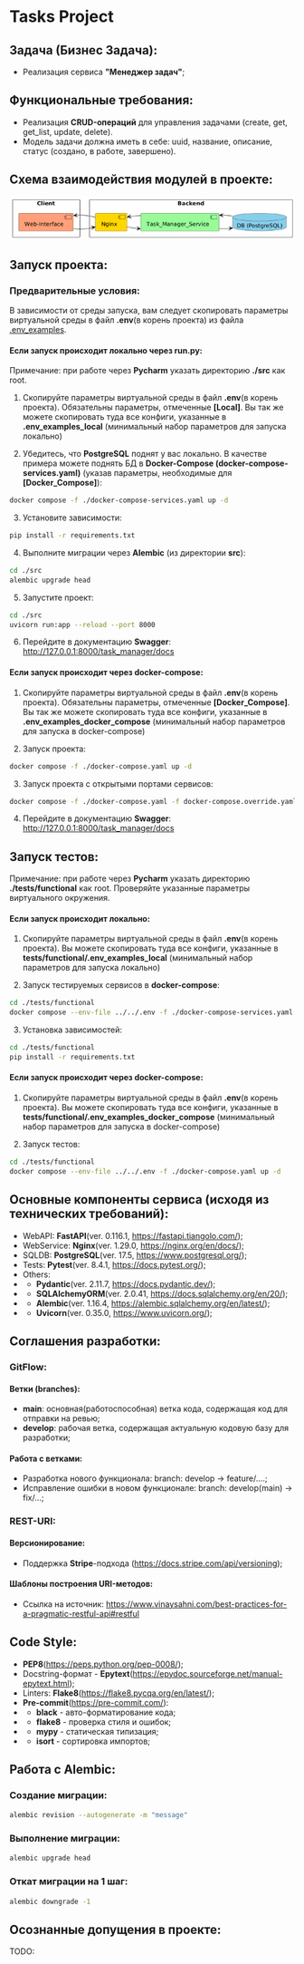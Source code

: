 # Tasks Project


## **Задача (Бизнес Задача):**
- Реализация сервиса **"Менеджер задач"**;


## Функциональные требования:
- Реализация **CRUD-операций** для управления задачами (create, get, get_list, update, delete).
- Модель задачи должна иметь в себе: uuid, название, описание, статус (создано, в работе, завершено).


## Схема взаимодействия модулей в проекте:
![Tasks_Project_Architecture](./docs/task_manager_service.png)


## Запуск проекта:
### Предварительные условия:
В зависимости от среды запуска, вам следует скопировать параметры виртуальной среды в файл **.env**(в корень проекта) 
из файла [.env_examples](.env_examples).

#### Если запуск происходит локально через **run.py**:
Примечание: при работе через **Pycharm** указать директорию **./src** как root.

1. Скопируйте параметры виртуальной среды в файл **.env**(в корень проекта). Обязательны параметры, отмеченные 
**[Local]**. Вы так же можете скопировать туда все конфиги, указанные в **.env_examples_local** 
(минимальный набор параметров для запуска локально)

2. Убедитесь, что **PostgreSQL** поднят у вас локально. В качестве примера можете поднять БД в **Docker-Compose 
(docker-compose-services.yaml)** (указав параметры, необходимые для **[Docker_Compose]**):
```sh
docker compose -f ./docker-compose-services.yaml up -d
```

3. Установите зависимости:
```sh
pip install -r requirements.txt
```

4. Выполните миграции через **Alembic** (из директории **src**):
```sh
cd ./src
alembic upgrade head
```

5. Запустите проект:
```sh
cd ./src
uvicorn run:app --reload --port 8000
```

6. Перейдите в документацию **Swagger**: http://127.0.0.1:8000/task_manager/docs


#### Если запуск происходит через **docker-compose**:
1. Скопируйте параметры виртуальной среды в файл **.env**(в корень проекта). Обязательны параметры, отмеченные 
**[Docker_Compose]**. Вы так же можете скопировать туда все конфиги, указанные в **.env_examples_docker_compose** 
(минимальный набор параметров для запуска в docker-compose)

2. Запуск проекта:
```sh
docker compose -f ./docker-compose.yaml up -d
```

3. Запуск проекта с открытыми портами сервисов:
```sh
docker compose -f ./docker-compose.yaml -f docker-compose.override.yaml up -d
```

4. Перейдите в документацию **Swagger**: http://127.0.0.1:8000/task_manager/docs


## Запуск тестов:
Примечание: при работе через **Pycharm** указать директорию **./tests/functional** как root.
Проверяйте указанные параметры виртуального окружения.

#### Если запуск происходит локально:
1. Скопируйте параметры виртуальной среды в файл **.env**(в корень проекта). Вы можете скопировать туда все конфиги, 
указанные в **tests/functional/.env_examples_local** 
(минимальный набор параметров для запуска локально)

2. Запуск тестируемых сервисов в **docker-compose**:
```sh
cd ./tests/functional
docker compose --env-file ../../.env -f ./docker-compose-services.yaml up -d
```

3. Установка зависимостей:
```sh
cd ./tests/functional
pip install -r requirements.txt
```


#### Если запуск происходит через **docker-compose**:
1. Скопируйте параметры виртуальной среды в файл **.env**(в корень проекта). Вы можете скопировать туда все конфиги, 
указанные в **tests/functional/.env_examples_docker_compose** 
(минимальный набор параметров для запуска в docker-compose)

2. Запуск тестов:
```sh
cd ./tests/functional
docker compose --env-file ../../.env -f ./docker-compose.yaml up -d
```


## Основные компоненты сервиса (исходя из технических требований):
- WebAPI: **FastAPI**(ver. 0.116.1, https://fastapi.tiangolo.com/);
- WebService: **Nginx**(ver. 1.29.0, https://nginx.org/en/docs/);
- SQLDB: **PostgreSQL**(ver. 17.5, https://www.postgresql.org/);
- Tests: **Pytest**(ver. 8.4.1, https://docs.pytest.org/);
- Others:
- - **Pydantic**(ver. 2.11.7, https://docs.pydantic.dev/);
- - **SQLAlchemyORM**(ver. 2.0.41, https://docs.sqlalchemy.org/en/20/);
- - **Alembic**(ver. 1.16.4, https://alembic.sqlalchemy.org/en/latest/);
- - **Uvicorn**(ver. 0.35.0, https://www.uvicorn.org/);


## Соглашения разработки:
### GitFlow:
#### Ветки (branches):
- **main**: основная(работоспособная) ветка кода, содержащая код для отправки на ревью;
- **develop**: рабочая ветка, содержащая актуальную кодовую базу для разработки;

#### Работа с ветками:
- Разработка нового функционала: branch: develop -> feature/....;
- Исправление ошибки в новом функционале: branch: develop(main) -> fix/...;

### REST-URI:
#### Версионирование:
- Поддержка **Stripe**-подхода (https://docs.stripe.com/api/versioning);

#### Шаблоны построения URI-методов:
- Ссылка на источник: https://www.vinaysahni.com/best-practices-for-a-pragmatic-restful-api#restful


## Code Style:
- **PEP8**(https://peps.python.org/pep-0008/);
- Docstring-формат - **Epytext**(https://epydoc.sourceforge.net/manual-epytext.html);
- Linters: **Flake8**(https://flake8.pycqa.org/en/latest/);
- **Pre-commit**(https://pre-commit.com/):
- - **black** - авто-форматирование кода;
- - **flake8** - проверка стиля и ошибок;
- - **mypy** - статическая типизация;
- - **isort** - сортировка импортов;


## **Работа с Alembic:**
### Создание миграции:
```sh
alembic revision --autogenerate -m "message"
```

### Выполнение миграции:
```sh
alembic upgrade head
```

### Откат миграции на 1 шаг:
```sh
alembic downgrade -1
```


## **Осознанные допущения в проекте:**
TODO:
